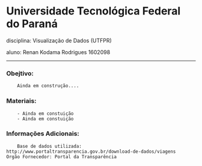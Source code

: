 <h1>Universidade Tecnológica Federal do Paraná</h1>

<b2>disciplina: Visualização de Dados (UTFPR)</b2>

<b3>aluno: Renan Kodama Rodrigues 1602098</b3>    

-----------------------------------------------------

    
   
   
<h3>Obejtivo:</h3>

        Ainda em construção....
    
    
    
<h3>Materiais:</h3>

        - Ainda em constuição
        - Ainda em constuição
  
  

<h3>Informações Adicionais:</h3>

        Base de dados utilizada: http://www.portaltransparencia.gov.br/download-de-dados/viagens
    Orgão Fornecedor: Portal da Transparência

